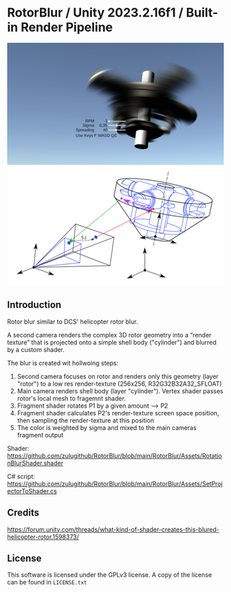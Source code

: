 
# RotorBlur / Unity 2023.2.16f1 / Built-in Render Pipeline

![](https://github.com/zulugithub/RotorBlur/blob/main/RotorBlur.png?raw=true "Title")
![](https://github.com/zulugithub/RotorBlur/blob/main/sketch.svg?raw=true "Title")

## Introduction

Rotor blur similar to DCS' helicopter rotor blur.

A second camera renders the complex 3D rotor geometry into a “render texture” that is projected onto a simple shell body ("cylinder") and blurred by a custom shader. 

The blur is created wit hollwoing steps:
1. Second camera focuses on rotor and renders only this geometry (layer "rotor") to a low res render-texture (256x256, R32G32B32A32_SFLOAT)
2. Main camera renders shell body (layer "cylinder"). Vertex shader passes rotor's local mesh to fragemnt shader. 
3. Fragment shader rotates P1 by a given amount --> P2
4. Fragment shader calculates P2's render-texture screen space position, then sampling the render-texture at this position
5. The color is weighted by sigma and mixed to the main cameras fragment output  

Shader: 
https://github.com/zulugithub/RotorBlur/blob/main/RotorBlur/Assets/RotationBlurShader.shader

C# script:
https://github.com/zulugithub/RotorBlur/blob/main/RotorBlur/Assets/SetProjectorToShader.cs

## Credits

https://forum.unity.com/threads/what-kind-of-shader-creates-this-blured-helicopter-rotor.1598373/

## License

This software is licensed under the GPLv3 license. A copy of the license can
be found in `LICENSE.txt`


